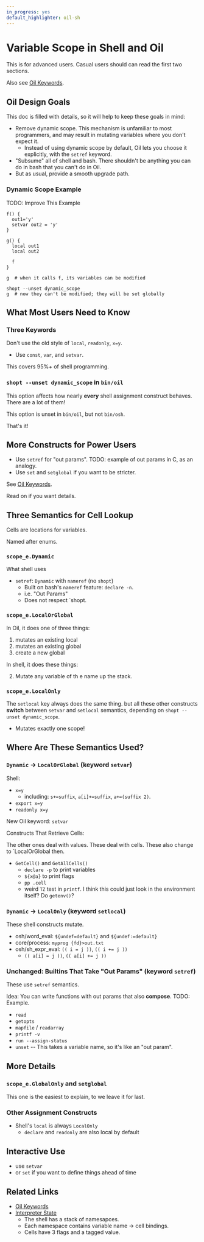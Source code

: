 ```yaml
---
in_progress: yes
default_highlighter: oil-sh
---
```


Variable Scope in Shell and Oil
===============================

This is for advanced users.  Casual users should can read the first two
sections.

Also see [Oil Keywords](oil-keywords.html).

<div id="toc">
</div>

## Oil Design Goals

This doc is filled with details, so it will help to keep these goals in mind:

- Remove dynamic scope.  This mechanism is unfamiliar to most programmers, and
  may result in mutating variables where you don't expect it.
  - Instead of using dynamic scope by default, Oil lets you choose it
    explicitly, with the `setref` keyword.
- "Subsume" all of shell and bash.  There shouldn't be anything you can do in
  bash that you can't do in Oil.
- But as usual, provide a smooth upgrade path.

### Dynamic Scope Example

TODO: Improve This Example


    f() {
      out1='y'
      setvar out2 = 'y'
    }

    g() {
      local out1
      local out2

      f
    }

    g  # when it calls f, its variables can be modified

    shopt --unset dynamic_scope
    g  # now they can't be modified; they will be set globally


## What Most Users Need to Know

### Three Keywords

Don't use the old style of `local`, `readonly`, `x=y`.

- Use `const`, `var`, and `setvar`.

This covers 95%+ of shell programming.

### `shopt --unset dynamic_scope`  in `bin/oil`

This option affects how nearly **every** shell assignment construct behaves.  There are a lot of them!

This option is unset in `bin/oil`, but not `bin/osh`.

That's it!

## More Constructs for Power Users

- Use `setref` for "out params".  TODO: example of out params in C, as an analogy.
- Use `set` and `setglobal` if you want to be stricter.

See [Oil Keywords](oil-keywords.html).


Read on if you want details.

## Three Semantics for Cell Lookup

Cells are locations for variables.

Named after enums.

### `scope_e.Dynamic`

What shell uses

- `setref`: `Dynamic` with `nameref` (no `shopt`)
  - Built on bash's `nameref` feature: `declare -n`.
  - i.e. "Out Params"
  - Does not respect `shopt.

### `scope_e.LocalOrGlobal`

In Oil, it does one of three things:

1. mutates an existing local
2. mutates an existing global
3. create a new global

In shell, it does these things:

2. Mutate any variable of th e name up the stack.

### `scope_e.LocalOnly`

The `setlocal` key always does the same thing.  but all these other constructs
**switch** between `setvar` and `setlocal` semantics, depending on `shopt
--unset dynamic_scope`.

- Mutates exactly one scope!

## Where Are These Semantics Used?

### `Dynamic` &rarr; `LocalOrGlobal` (keyword `setvar`)

Shell:

- `x=y`
  - including: `s+=suffix`, `a[i]+=suffix`, `a+=(suffix 2)`.
- `export x=y`
- `readonly x=y`

<!-- note: can all of these be LocalOnly?  It is possible in theory.  -->

New Oil keyword: `setvar`

Constructs That Retrieve Cells:

The other ones deal with values.  These deal with cells.  These also change to
`LocalOrGlobal then.

- `GetCell()` and `GetAllCells()`
  - `declare -p` to print variables
  - `${x@a}` to print flags
  - `pp .cell`
  - weird `TZ` test in `printf`.  I think this could just look in the
    environment itself?  Do `getenv()`?


### `Dynamic` &rarr; `LocalOnly` (keyword `setlocal`)

These shell constructs mutate.

- osh/word_eval: `${undef=default}` and `${undef:=default}`
- core/process: `myprog {fd}>out.txt`
- osh/sh_expr_eval: `(( i = j ))`, `(( i += j ))`
  - `(( a[i] = j ))`, `(( a[i] += j ))`

### Unchanged: Builtins That Take "Out Params" (keyword `setref`)

These use `setref` semantics.

Idea: You can write functions with out params that also **compose**.  TODO:
Example.

- `read`
- `getopts`
- `mapfile` / `readarray`
- `printf -v`
- `run --assign-status`
- `unset` -- This takes a variable name, so it's like an "out param".

## More Details

### `scope_e.GlobalOnly` and `setglobal`

This one is the easiest to explain, to we leave it for last.

### Other Assignment Constructs

- Shell's `local` is always `LocalOnly`
  - `declare` and `readonly` are also local by default


## Interactive Use

- use `setvar`
- or `set` if you want to define things ahead of time

## Related Links

- [Oil Keywords](oil-keywords.html)
- [Interpreter State](interpreter-state.html)
  - The shell has a stack of namesapces.
  - Each namespace contains variable name -> cell bindings.
  - Cells have 3 flags and a tagged value.


